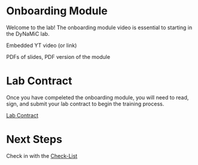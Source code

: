 # Onboarding Module 

Welcome to the lab! The onboarding module video is essential to starting in the DyNaMiC lab. 

Embedded YT video (or link)

PDFs of slides, PDF version of the module 

# Lab Contract 

Once you have compeleted the onboarding module, you will need to read, sign, and submit your lab contract to begin the training process. 

[Lab Contract](docs/pdf/DyNaMiC_Lab_Contract.pdf)

# Next Steps 

Check in with the [Check-List](welcome.md)